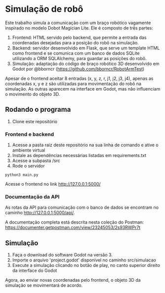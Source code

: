 # Simulação de robô

Este trabalho simula a comunicação com um braço robótico vagamente inspirado no modelo Dobot Magician Lite. Ele é composto de três partes:

1. Frontend: HTML servido pelo backend, que permite a entrada das coordenadas desejadas para a posição do robô na simulação.
2. Backend: servidor desenvolvido em Flask, que serve um template HTML como frontend e se comunica com um banco de dados SQLite utilizando a ORM SQLAlchemy, para guardar as posições do robô.
3. Simulação: adaptação do código de braço robótico 3D desenvolvido em Godot por @bborncr (https://github.com/bborncr/RobotArmTest)

Apesar de o frontend aceitar 8 entradas (x, y, z, r, j1, j2, j3, j4), apenas as coordenadas x, y e z são utilizadas para movimentação do robô na simulação. As outras aparecem na interface em Godot, mas não influenciam o movimento do objeto 3D. 

## Rodando o programa
1. Clone este repositório

### Frontend e backend
1. Acesse a pasta raiz deste repositório na sua linha de comando e ative o ambiente virtual
2. Instale as dependências necessárias listadas em requirements.txt
3. Acesse a subpasta /src
4. Rode o servidor

```
python3 main.py
```

Acesse o frontend no link http://127.0.0.1:5000/

### Documentação da API
As rotas da API para comunicação com o banco de dados se encontram no caminho http://127.0.0.1:5000/api/.

A documentação completa está descrita nesta coleção do Postman: https://documenter.getpostman.com/view/23245053/2s93RWPr7t

## Simulação
1. Faça o download do software Godot na versão 3.
2. Importe o arquivo 'project.godot' disponível no caminho src/simulacao
3. Execute a simulação clicando no botão de play, no canto superior direito da interface do Godot

Agora, ao enviar novas coordenadas pelo frontend, o objeto 3D da simulação se movimentará de acordo.